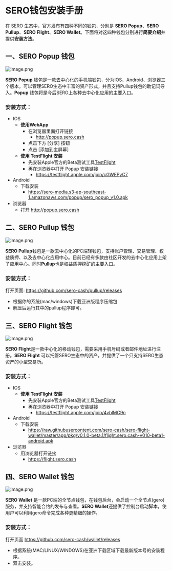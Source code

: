 # SERO钱包安装手册



在 SERO 生态中，官方发布有四种不同的钱包，分别是 **SERO Popup**、**SERO Pullup**、**SERO Flight**、**SERO Wallet**。下面将对这四种钱包分别进行**简要介绍**并提供**安装方法**。



## 一、SERO Popup 钱包

![image.png](https://sero-media.s3-ap-southeast-1.amazonaws.com/images/jianshu/277023-70e18b75dca7b5f5.png?imageMogr2/auto-orient/strip%7CimageView2/2/w/300)

**SERO Popup** 钱包是一款去中心化的手机端钱包，分为IOS、Android、浏览器三个版本。可以管理SERO生态中丰富的资产形式，并且支持Pullup钱包的助记词导入。**Popup** 钱包将是今后SERO上各种去中心化应用的主要入口。

### 安装方式：

* IOS
  * **使用WebApp**
    * 在浏览器里面打开链接
      * <http://popup.sero.cash>
    * 点击下方  [分享] 按钮
    * 点击 [添加到主屏幕]
  * **使用 TestFlight 安装**
    * 先安装Apple官方的Beta测试工具[TestFlight](https://itunes.apple.com/cn/app/testflight/id899247664?mt=8)
    * 再在浏览器中打开 Popup 安装链接
      * <https://testflight.apple.com/join/cGWEPyC7>
* Android
  * 下载安装
    * <https://sero-media.s3-ap-southeast-1.amazonaws.com/popup/sero_popup_v1.0.apk>
* 浏览器
  * 打开 <http://popup.sero.cash>



## 二、SERO Pullup 钱包

![image.png](https://sero-media.s3-ap-southeast-1.amazonaws.com/images/jianshu/277023-99801bc9f9ff4861.png?imageMogr2/auto-orient/strip%7CimageView2/2/w/600)

**SERO Pullup**钱包是一款去中心化的PC端轻钱包，支持账户管理、交易管理、权益质押、以及去中心化应用中心。目前已经有多款由社区开发的去中心化应用上架了应用中心。同时**Pullup**也是权益质押挖矿的主要入口。

### 安装方式：

打开页面: https://github.com/sero-cash/pullup/releases

* 根据你的系统(mac/windows)下载亚洲版程序压缩包
* 解压后运行其中的pullup程序即可。



## 三、SERO Flight 钱包

![image.png](https://sero-media.s3-ap-southeast-1.amazonaws.com/images/jianshu/277023-f9b3e6c04e0a701a.png?imageMogr2/auto-orient/strip%7CimageView2/2/w/300)



**SERO Flight**是一款中心化的移动钱包，需要采用手机号码或者邮件地址进行注册。**SERO Flight** 可以托管SERO生态中的资产，并提供了一个只支持SERO生态资产的小型交易所。

### 安装方式：

* IOS
  * **使用 TestFlight 安装**
    * 先安装Apple官方的Beta测试工具[TestFlight](https://itunes.apple.com/cn/app/testflight/id899247664?mt=8)
    * 再在浏览器中打开 Popup 安装链接
      * <https://testflight.apple.com/join/4vblMC9n>
* Android
  * 下载安装
    * <https://raw.githubusercontent.com/sero-cash/sero-flight-wallet/master/app/pkg/v0.1.0-beta.1/flight.sero.cash-v010-beta1-android.apk>
* 浏览器
  * 用浏览器打开链接
    * https://flight.sero.cash



## 四、SERO Wallet 钱包

![image.png](https://sero-media.s3-ap-southeast-1.amazonaws.com/images/jianshu/277023-796e30e8ddeadee5.png?imageMogr2/auto-orient/strip%7CimageView2/2/w/600)

**SERO Wallet** 是一款PC端的全节点钱包，在钱包后台，会启动一个全节点(gero)服务，并支持智能合约的发布与查看。**SERO Wallet**还提供了控制台启动脚本，使用户可以利用gero命令完成各种更精细的操作。

### 安装方式：

打开页面 <https://github.com/sero-cash/wallet/releases>

* 根据系统(MAC/LINUX/WINDOWS)在亚洲下载区域下载最新版本号的安装程序。
* 双击安装。